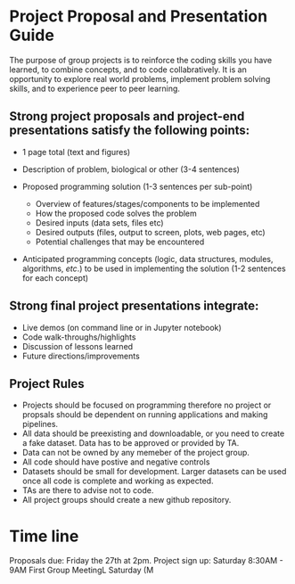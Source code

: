Project Proposal and Presentation Guide
==============

The purpose of group projects is to reinforce the coding skills you have learned, to combine concepts, and to code collabratively. It is an opportunity to explore real world problems, implement problem solving skills, and to experience peer to peer learning.  

## Strong project proposals and project-end presentations satisfy the following points:

- 1 page total (text and figures)

- Description of problem, biological or other (3-4 sentences)

- Proposed programming solution (1-3 sentences per sub-point)
    - Overview of features/stages/components to be implemented
    - How the proposed code solves the problem
    - Desired inputs (data sets, files etc)
    - Desired outputs (files, output to screen, plots, web pages, etc)
    - Potential challenges that may be encountered

- Anticipated programming concepts (logic, data structures, modules, algorithms, *etc*.) to be used in implementing the solution (1-2 sentences for each concept)

## Strong final project presentations integrate:
- Live demos (on command line or in Jupyter notebook)
- Code walk-throughs/highlights
- Discussion of lessons learned
- Future directions/improvements


## Project Rules
- Projects should be focused on programming therefore no project or propsals should be dependent on running applications and making pipelines.
- All data should be preexisting and downloadable, or you need to create a fake dataset. Data has to be approved or provided by TA.
- Data can not be owned by any memeber of the project group.
- All code should have postive and negative controls
- Datasets should be small for development. Larger datasets can be used once all code is complete and working as expected.
- TAs are there to advise not to code.
- All project groups should create a new github repository.

Time line
=========
Proposals due: Friday the 27th at 2pm.
Project sign up: Saturday 8:30AM - 9AM 
First Group MeetingL Saturday (M
